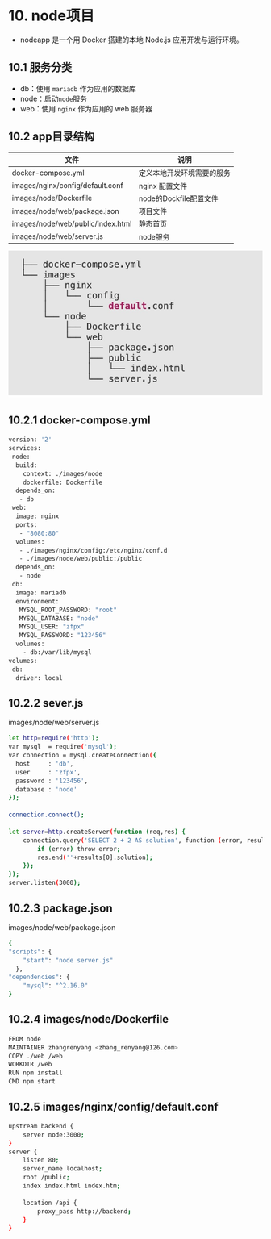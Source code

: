 # 10. node项目
- nodeapp 是一个用 Docker 搭建的本地 Node.js 应用开发与运行环境。

## 10.1 服务分类

- db：使用 `mariadb` 作为应用的数据库
- node：启动`node`服务
- web：使用 `nginx` 作为应用的 web 服务器

## 10.2 app目录结构

|文件|说明|
|----|----|
|docker-compose.yml	|定义本地开发环境需要的服务|
|images/nginx/config/default.conf	|nginx 配置文件|
|images/node/Dockerfile	|node的Dockfile配置文件|
|images/node/web/package.json	|项目文件|
|images/node/web/public/index.html	|静态首页|
|images/node/web/server.js	|node服务|

![项目结构](../.vuepress/public/docker/2.png "项目结构")

## 10.2.1 docker-compose.yml

```sh
version: '2'
services:
 node:
  build:
    context: ./images/node
    dockerfile: Dockerfile
  depends_on:
   - db
 web:
  image: nginx
  ports:
   - "8080:80"
  volumes:
   - ./images/nginx/config:/etc/nginx/conf.d
   - ./images/node/web/public:/public  
  depends_on:
   - node
 db:
  image: mariadb
  environment:
   MYSQL_ROOT_PASSWORD: "root"
   MYSQL_DATABASE: "node"
   MYSQL_USER: "zfpx"
   MYSQL_PASSWORD: "123456"
  volumes:
    - db:/var/lib/mysql
volumes:
 db:
  driver: local
```

## 10.2.2 sever.js
images/node/web/server.js

```sh
let http=require('http');
var mysql  = require('mysql');
var connection = mysql.createConnection({
  host     : 'db',
  user     : 'zfpx',
  password : '123456',
  database : 'node'
});

connection.connect();

let server=http.createServer(function (req,res) {
    connection.query('SELECT 2 + 2 AS solution', function (error, results, fields) {
        if (error) throw error;
        res.end(''+results[0].solution);
    });
});
server.listen(3000);
```

## 10.2.3 package.json
images/node/web/package.json

```sh
{
"scripts": {
    "start": "node server.js"
  },
"dependencies": {
    "mysql": "^2.16.0"
}
```

## 10.2.4 images/node/Dockerfile

```sh
FROM node
MAINTAINER zhangrenyang <zhang_renyang@126.com>
COPY ./web /web
WORKDIR /web
RUN npm install
CMD npm start
```

## 10.2.5 images/nginx/config/default.conf 

```sh
upstream backend {
    server node:3000;
}
server {
    listen 80;
    server_name localhost;
    root /public;
    index index.html index.htm;

    location /api {
        proxy_pass http://backend;
    }
}
```



